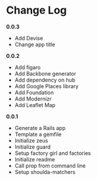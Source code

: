 Change Log
===

**0.0.3**
- Add Devise
- Change app title

**0.0.2**
- Add figaro
- Add Backbone generator
- Add dependency on hub
- Add Google Places library
- Add Foundation
- Add Modernizr
- Add Leaflet Map

**0.0.1**
- Generate a Rails app
- Template a gemfile
- Initialize zeus
- Initialize guard
- Setup factory girl and factories
- Initialize readme
- Call prop from command line
- Setup shoulda-matchers
